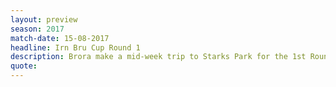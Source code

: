 ```yaml
---
layout: preview
season: 2017
match-date: 15-08-2017
headline: Irn Bru Cup Round 1
description: Brora make a mid-week trip to Starks Park for the 1st Round of the Irn Bru Cup
quote:
---
```

